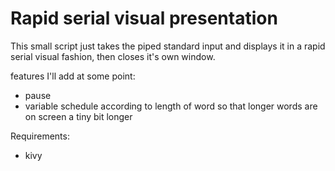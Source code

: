 # Rapid serial visual presentation

This small script just takes the piped standard input and displays it in a
rapid serial visual fashion, then closes it's own window.

features I'll add at some point:
- pause
- variable schedule according to length of word so that longer words are on screen a tiny bit longer

Requirements:
- kivy
